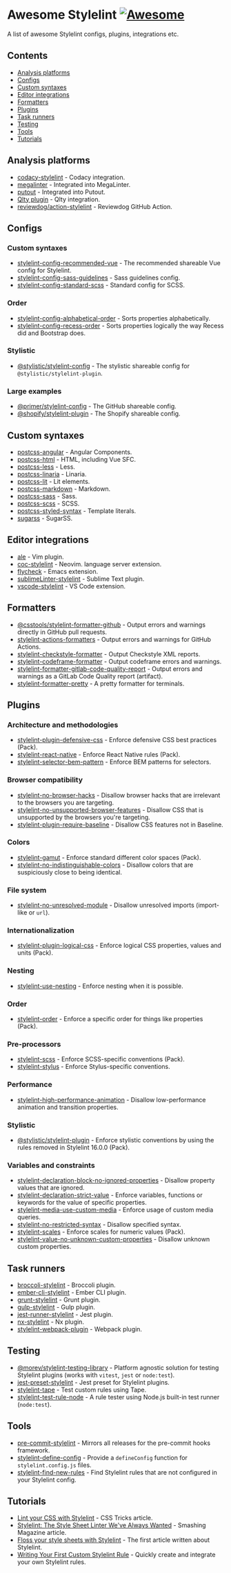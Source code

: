 # Awesome Stylelint [![Awesome](https://awesome.re/badge.svg)](https://awesome.re)

A list of awesome Stylelint configs, plugins, integrations etc.

## Contents

- [Analysis platforms](#analysis-platforms)
- [Configs](#configs)
- [Custom syntaxes](#custom-syntaxes)
- [Editor integrations](#editor-integrations)
- [Formatters](#formatters)
- [Plugins](#plugins)
- [Task runners](#task-runners)
- [Testing](#testing)
- [Tools](#tools)
- [Tutorials](#tutorials)

## Analysis platforms

- [codacy-stylelint](https://github.com/codacy/codacy-stylelint) - Codacy integration.
- [megalinter](https://megalinter.io) - Integrated into MegaLinter.
- [putout](https://github.com/coderaiser/putout) - Integrated into Putout.
- [Qlty plugin](https://github.com/qltysh/qlty/tree/main/qlty-plugins/plugins/linters/stylelint) - Qlty integration.
- [reviewdog/action-stylelint](https://github.com/reviewdog/action-stylelint) - Reviewdog GitHub Action.

## Configs

### Custom syntaxes

- [stylelint-config-recommended-vue](https://www.npmjs.com/package/stylelint-config-recommended-vue) - The recommended shareable Vue config for Stylelint.
- [stylelint-config-sass-guidelines](https://www.npmjs.com/package/stylelint-config-sass-guidelines) - Sass guidelines config.
- [stylelint-config-standard-scss](https://www.npmjs.com/package/stylelint-config-standard-scss) - Standard config for SCSS.

### Order

- [stylelint-config-alphabetical-order](https://www.npmjs.com/package/stylelint-config-alphabetical-order) - Sorts properties alphabetically.
- [stylelint-config-recess-order](https://www.npmjs.com/package/stylelint-config-recess-order) - Sorts properties logically the way Recess did and Bootstrap does.

### Stylistic

- [@stylistic/stylelint-config](https://www.npmjs.com/package/@stylistic/stylelint-config) - The stylistic shareable config for `@stylistic/stylelint-plugin`.

### Large examples

- [@primer/stylelint-config](https://www.npmjs.com/package/@primer/stylelint-config) - The GitHub shareable config.
- [@shopify/stylelint-plugin](https://www.npmjs.com/package/@shopify/stylelint-plugin) - The Shopify shareable config.

## Custom syntaxes

- [postcss-angular](https://www.npmjs.com/package/postcss-angular) - Angular Components.
- [postcss-html](https://www.npmjs.com/package/postcss-html) - HTML, including Vue SFC.
- [postcss-less](https://www.npmjs.com/package/postcss-less) - Less.
- [postcss-linaria](https://www.npmjs.com/package/@linaria/postcss-linaria) - Linaria.
- [postcss-lit](https://www.npmjs.com/package/postcss-lit) - Lit elements.
- [postcss-markdown](https://www.npmjs.com/package/postcss-markdown) - Markdown.
- [postcss-sass](https://www.npmjs.com/package/postcss-sass) - Sass.
- [postcss-scss](https://www.npmjs.com/package/postcss-scss) - SCSS.
- [postcss-styled-syntax](https://www.npmjs.com/package/postcss-styled-syntax) - Template literals.
- [sugarss](https://www.npmjs.com/package/sugarss) - SugarSS.

## Editor integrations

- [ale](https://github.com/dense-analysis/ale) - Vim plugin.
- [coc-stylelint](https://github.com/neoclide/coc-stylelint) - Neovim. language server extension.
- [flycheck](https://github.com/flycheck/flycheck) - Emacs extension.
- [sublimeLinter-stylelint](https://github.com/SublimeLinter/SublimeLinter-stylelint) - Sublime Text plugin.
- [vscode-stylelint](https://marketplace.visualstudio.com/items?itemName=stylelint.vscode-stylelint) - VS Code extension.

## Formatters

- [@csstools/stylelint-formatter-github](https://www.npmjs.com/package/@csstools/stylelint-formatter-github) - Output errors and warnings directly in GitHub pull requests.
- [stylelint-actions-formatters](https://www.npmjs.com/package/stylelint-actions-formatters) - Output errors and warnings for GitHub Actions.
- [stylelint-checkstyle-formatter](https://www.npmjs.com/package/stylelint-checkstyle-formatter) - Output Checkstyle XML reports.
- [stylelint-codeframe-formatter](https://www.npmjs.com/package/stylelint-codeframe-formatter) - Output codeframe errors and warnings.
- [stylelint-formatter-gitlab-code-quality-report](https://www.npmjs.com/package/stylelint-formatter-gitlab-code-quality-report) - Output errors and warnings as a GitLab Code Quality report (artifact).
- [stylelint-formatter-pretty](https://www.npmjs.com/package/stylelint-formatter-pretty) - A pretty formatter for terminals.

## Plugins

### Architecture and methodologies

- [stylelint-plugin-defensive-css](https://www.npmjs.com/package/stylelint-plugin-defensive-css) - Enforce defensive CSS best practices (Pack).
- [stylelint-react-native](https://www.npmjs.com/package/stylelint-react-native) - Enforce React Native rules (Pack).
- [stylelint-selector-bem-pattern](https://www.npmjs.com/package/stylelint-selector-bem-pattern) - Enforce BEM patterns for selectors.

### Browser compatibility

- [stylelint-no-browser-hacks](https://www.npmjs.com/package/stylelint-no-browser-hacks) - Disallow browser hacks that are irrelevant to the browsers you are targeting.
- [stylelint-no-unsupported-browser-features](https://www.npmjs.com/package/stylelint-no-unsupported-browser-features) - Disallow CSS that is unsupported by the browsers you're targeting.
- [stylelint-plugin-require-baseline](https://www.npmjs.com/package/stylelint-plugin-require-baseline) - Disallow CSS features not in Baseline.

### Colors

- [stylelint-gamut](https://www.npmjs.com/package/stylelint-gamut) - Enforce standard different color spaces (Pack).
- [stylelint-no-indistinguishable-colors](https://www.npmjs.com/package/stylelint-no-indistinguishable-colors) - Disallow colors that are suspiciously close to being identical.

### File system

- [stylelint-no-unresolved-module](https://www.npmjs.com/package/stylelint-no-unresolved-module) - Disallow unresolved imports (import-like or `url`).

### Internationalization

- [stylelint-plugin-logical-css](https://www.npmjs.com/package/stylelint-plugin-logical-css) - Enforce logical CSS properties, values and units (Pack).

### Nesting

- [stylelint-use-nesting](https://www.npmjs.com/package/stylelint-use-nesting) - Enforce nesting when it is possible.

### Order

- [stylelint-order](https://www.npmjs.com/package/stylelint-order) - Enforce a specific order for things like properties (Pack).

### Pre-processors

- [stylelint-scss](https://www.npmjs.com/package/stylelint-scss) - Enforce SCSS-specific conventions (Pack).
- [stylelint-stylus](https://www.npmjs.com/package/stylelint-stylus) - Enforce Stylus-specific conventions.

### Performance

- [stylelint-high-performance-animation](https://www.npmjs.com/package/stylelint-high-performance-animation) - Disallow low-performance animation and transition properties.

### Stylistic

- [@stylistic/stylelint-plugin](https://www.npmjs.com/package/@stylistic/stylelint-plugin) - Enforce stylistic conventions by using the rules removed in Stylelint 16.0.0 (Pack).

### Variables and constraints

- [stylelint-declaration-block-no-ignored-properties](https://www.npmjs.com/package/stylelint-declaration-block-no-ignored-properties) - Disallow property values that are ignored.
- [stylelint-declaration-strict-value](https://www.npmjs.com/package/stylelint-declaration-strict-value) - Enforce variables, functions or keywords for the value of specific properties.
- [stylelint-media-use-custom-media](https://www.npmjs.com/package/stylelint-media-use-custom-media) - Enforce usage of custom media queries.
- [stylelint-no-restricted-syntax](https://www.npmjs.com/package/stylelint-no-restricted-syntax) - Disallow specified syntax.
- [stylelint-scales](https://www.npmjs.com/package/stylelint-scales) - Enforce scales for numeric values (Pack).
- [stylelint-value-no-unknown-custom-properties](https://www.npmjs.com/package/stylelint-value-no-unknown-custom-properties) - Disallow unknown custom properties.

## Task runners

- [broccoli-stylelint](https://www.npmjs.com/package/broccoli-stylelint) - Broccoli plugin.
- [ember-cli-stylelint](https://www.npmjs.com/package/ember-cli-stylelint) - Ember CLI plugin.
- [grunt-stylelint](https://www.npmjs.com/package/grunt-stylelint) - Grunt plugin.
- [gulp-stylelint](https://www.npmjs.com/package/gulp-stylelint) - Gulp plugin.
- [jest-runner-stylelint](https://www.npmjs.com/package/jest-runner-stylelint) - Jest plugin.
- [nx-stylelint](https://www.npmjs.com/package/nx-stylelint) - Nx plugin.
- [stylelint-webpack-plugin](https://www.npmjs.com/package/stylelint-webpack-plugin) - Webpack plugin.

## Testing

- [@morev/stylelint-testing-library](https://www.npmjs.com/package/@morev/stylelint-testing-library) - Platform agnostic solution for testing Stylelint plugins (works with `vitest`, `jest` or `node:test`).
- [jest-preset-stylelint](https://www.npmjs.com/package/jest-preset-stylelint) - Jest preset for Stylelint plugins.
- [stylelint-tape](https://www.npmjs.com/package/stylelint-tape) - Test custom rules using Tape.
- [stylelint-test-rule-node](https://www.npmjs.com/package/stylelint-test-rule-node) - A rule tester using Node.js built-in test runner (`node:test`).

## Tools

- [pre-commit-stylelint](https://github.com/thibaudcolas/pre-commit-stylelint) - Mirrors all releases for the pre-commit hooks framework.
- [stylelint-define-config](https://www.npmjs.com/package/stylelint-define-config) - Provide a `defineConfig` function for `stylelint.config.js` files.
- [stylelint-find-new-rules](https://www.npmjs.com/package/stylelint-find-new-rules) - Find Stylelint rules that are not configured in your Stylelint config.

## Tutorials

- [Lint your CSS with Stylelint](https://css-tricks.com/stylelint/) - CSS Tricks article.
- [Stylelint: The Style Sheet Linter We've Always Wanted](https://www.smashingmagazine.com/2016/05/stylelint-the-style-sheet-linter-weve-always-wanted/) - Smashing Magazine article.
- [Floss your style sheets with Stylelint](https://benfrain.com/floss-your-style-sheets-with-stylelint/) - The first article written about Stylelint.
- [Writing Your First Custom Stylelint Rule](https://medium.com/swlh/writing-your-first-custom-stylelint-rule-a9620bb2fb73) - Quickly create and integrate your own Stylelint rules.
